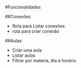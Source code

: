 #Funcionalidades

##Conexões

- Rota para Listar conexões
- rota para criar conexão

##Aulas

- Criar uma aula
- Listar aulas
- Filtrar por materia, dia e horário
